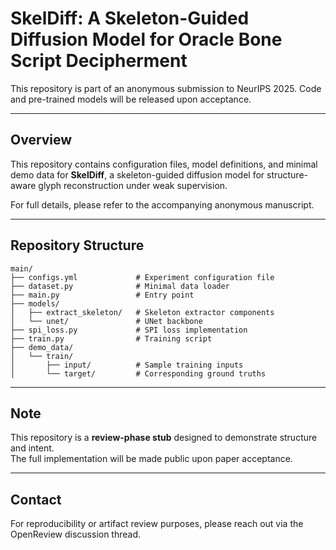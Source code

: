 # SkelDiff: A Skeleton-Guided Diffusion Model for Oracle Bone Script Decipherment

This repository is part of an anonymous submission to NeurIPS 2025. Code and pre-trained models will be released upon acceptance.

---

## Overview

This repository contains configuration files, model definitions, and minimal demo data for **SkelDiff**, a skeleton-guided diffusion model for structure-aware glyph reconstruction under weak supervision.

For full details, please refer to the accompanying anonymous manuscript.

---

## Repository Structure

```text
main/
├── configs.yml             # Experiment configuration file
├── dataset.py              # Minimal data loader
├── main.py                 # Entry point 
├── models/
│   ├── extract_skeleton/   # Skeleton extractor components
│   └── unet/               # UNet backbone
├── spi_loss.py             # SPI loss implementation
├── train.py                # Training script
├── demo_data/
│   └── train/
│       ├── input/          # Sample training inputs
│       └── target/         # Corresponding ground truths
```

---

## Note

This repository is a **review-phase stub** designed to demonstrate structure and intent.  
The full implementation will be made public upon paper acceptance.

---

## Contact

For reproducibility or artifact review purposes, please reach out via the OpenReview discussion thread.

